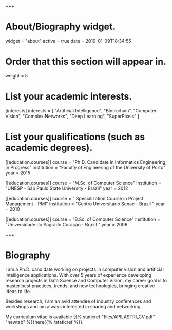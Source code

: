 +++
# About/Biography widget.
widget = "about"
active = true
date = 2019-01-09T18:34:55

# Order that this section will appear in.
weight = 5

# List your academic interests.
[interests]
  interests = [
    "Artificial Intelligence",
    "Blockchain",
    "Computer Vision",
    "Complex Networks",
    "Deep Learning",
    "SuperPixels"
  ]

# List your qualifications (such as academic degrees).
[[education.courses]]
  course = "Ph.D. Candidate in Informatics Engineering, In Progress"
  institution = "Faculty of Engineering of the University of Porto"
  year = 2015

[[education.courses]]
  course = "M.Sc. of Computer Science"
  institution = "UNESP - São Paulo State University - Brazil"
  year = 2012

[[education.courses]]
  course = " Specialization Course in Project Management - PMI"
  institution = "Centro Universitário Senac - Brazil "
  year = 2010

[[education.courses]]
  course = "B.Sc. of Computer Science"
  institution = "Universidade do Sagrado Coração - Brazil "
  year = 2008
 
+++

# Biography
<!---  
I am a Ph.D. candidate working under the guidance of [João Tavares](https://web.fe.up.pt/~tavares/) in [Informatics Engineering](https://sigarra.up.pt/feup/pt/web_page.Inicial) at FEUP. 

OR

I am a researcher working on projects in computer vision and artificial intelligence applications.
--->

I am a Ph.D. candidate working on projects in computer vision and artificial intelligence applications. With over 5 years of experience developing research projects in Data Science and Computer Vision, my career goal is to master best practices, trends, and new technologies, bringing creative ideas to life.

Besides research, I am an avid attendee of industry conferences and workshops and am always interested in sharing and networking.

My curriculum vitae is available {{% staticref "files/APILASTRI_CV.pdf" "newtab" %}}here{{% /staticref %}}.